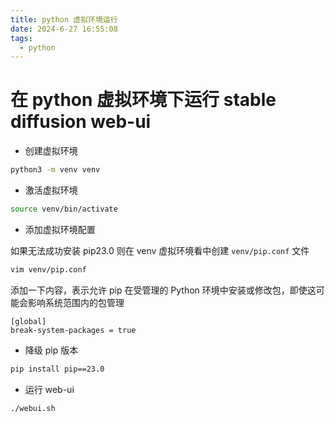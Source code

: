 ```yaml
---
title: python 虚拟环境运行
date: 2024-6-27 16:55:08
tags:
  - python
---
```


# 在 python 虚拟环境下运行 stable diffusion web-ui

- 创建虚拟环境

```bash
python3 -m venv venv
```

- 激活虚拟环境

```bash
source venv/bin/activate
```

- 添加虚拟环境配置

如果无法成功安装 pip23.0 则在 venv 虚拟环境看中创建 `venv/pip.conf` 文件

```bash
vim venv/pip.conf
```

添加一下内容，表示允许 pip 在受管理的 Python 环境中安装或修改包，即使这可能会影响系统范围内的包管理

```
[global]
break-system-packages = true
```

- 降级 pip 版本

```bash
pip install pip==23.0
```

- 运行 web-ui

```bash
./webui.sh
```
